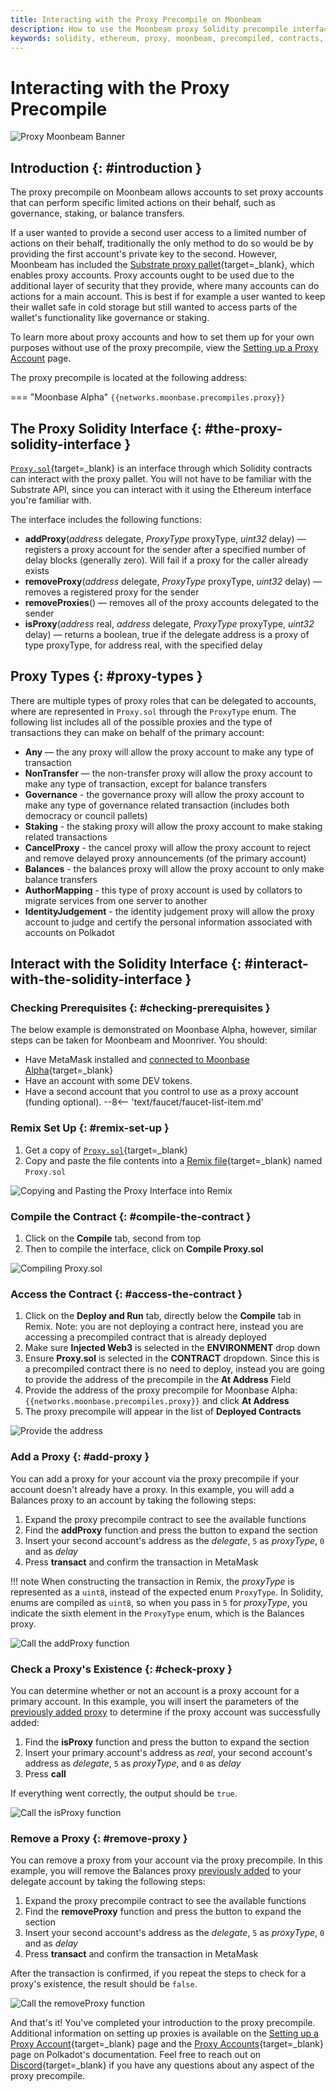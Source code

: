 ```yaml
---
title: Interacting with the Proxy Precompile on Moonbeam
description: How to use the Moonbeam proxy Solidity precompile interface to make substrate calls on an account's behalf
keywords: solidity, ethereum, proxy, moonbeam, precompiled, contracts, substrate
---
```


# Interacting with the Proxy Precompile

![Proxy Moonbeam Banner](/images/builders/pallets-precompiles/precompiles/proxy/proxy-banner.png)

## Introduction {: #introduction } 

The proxy precompile on Moonbeam allows accounts to set proxy accounts that can perform specific limited actions on their behalf, such as governance, staking, or balance transfers.

If a user wanted to provide a second user access to a limited number of actions on their behalf, traditionally the only method to do so would be by providing the first account's private key to the second. However, Moonbeam has included the [Substrate proxy pallet](https://wiki.polkadot.network/docs/learn-proxies){target=_blank}, which enables proxy accounts. Proxy accounts ought to be used due to the additional layer of security that they provide, where many accounts can do actions for a main account. This is best if for example a user wanted to keep their wallet safe in cold storage but still wanted to access parts of the wallet's functionality like governance or staking.  

To learn more about proxy accounts and how to set them up for your own purposes without use of the proxy precompile, view the [Setting up a Proxy Account](/tokens/manage/proxy-accounts) page.

The proxy precompile is located at the following address:

=== "Moonbase Alpha"
     ```
     {{networks.moonbase.precompiles.proxy}}
     ```

## The Proxy Solidity Interface {: #the-proxy-solidity-interface } 

[`Proxy.sol`](https://github.com/PureStake/moonbeam/blob/master/precompiles/proxy/Proxy.sol){target=_blank} is an interface through which Solidity contracts can interact with the proxy pallet. You will not have to be familiar with the Substrate API, since you can interact with it using the Ethereum interface you're familiar with.

The interface includes the following functions:

 - **addProxy**(*address* delegate, *ProxyType* proxyType, *uint32* delay) — registers a proxy account for the sender after a specified number of delay blocks (generally zero). Will fail if a proxy for the caller already exists
 - **removeProxy**(*address* delegate, *ProxyType* proxyType, *uint32* delay) — removes a registered proxy for the sender
 - **removeProxies**() — removes all of the proxy accounts delegated to the sender
 - **isProxy**(*address* real, *address* delegate, *ProxyType* proxyType, *uint32* delay) — returns a boolean, true if the delegate address is a proxy of type proxyType, for address real, with the specified delay
 
## Proxy Types {: #proxy-types }

There are multiple types of proxy roles that can be delegated to accounts, where are represented in `Proxy.sol` through the `ProxyType` enum. The following list includes all of the possible proxies and the type of transactions they can make on behalf of the primary account:

 - **Any** — the any proxy will allow the proxy account to make any type of transaction
 - **NonTransfer** — the non-transfer proxy will allow the proxy account to make any type of transaction, except for balance transfers
 - **Governance** - the governance proxy will allow the proxy account to make any type of governance related transaction (includes both democracy or council pallets)
 - **Staking** - the staking proxy will allow the proxy account to make staking related transactions
 - **CancelProxy** - the cancel proxy will allow the proxy account to reject and remove delayed proxy announcements (of the primary account)
 - **Balances** - the balances proxy will allow the proxy account to only make balance transfers
 - **AuthorMapping** - this type of proxy account is used by collators to migrate services from one server to another
 - **IdentityJudgement** - the identity judgement proxy will allow the proxy account to judge and certify the personal information associated with accounts on Polkadot

## Interact with the Solidity Interface {: #interact-with-the-solidity-interface }

### Checking Prerequisites {: #checking-prerequisites } 

The below example is demonstrated on Moonbase Alpha, however, similar steps can be taken for Moonbeam and Moonriver. You should:  

 - Have MetaMask installed and [connected to Moonbase Alpha](/tokens/connect/metamask/){target=_blank}
 - Have an account with some DEV tokens.
 - Have a second account that you control to use as a proxy account (funding optional).
 --8<-- 'text/faucet/faucet-list-item.md'

### Remix Set Up {: #remix-set-up } 

1. Get a copy of [`Proxy.sol`](https://github.com/PureStake/moonbeam/blob/master/precompiles/proxy/Proxy.sol){target=_blank}
2. Copy and paste the file contents into a [Remix file](https://remix.ethereum.org/){target=_blank} named `Proxy.sol`

![Copying and Pasting the Proxy Interface into Remix](/images/builders/pallets-precompiles/precompiles/proxy/proxy-1.png)

### Compile the Contract {: #compile-the-contract } 

1. Click on the **Compile** tab, second from top
2. Then to compile the interface, click on **Compile Proxy.sol**

![Compiling Proxy.sol](/images/builders/pallets-precompiles/precompiles/proxy/proxy-2.png)

### Access the Contract {: #access-the-contract } 

1. Click on the **Deploy and Run** tab, directly below the **Compile** tab in Remix. Note: you are not deploying a contract here, instead you are accessing a precompiled contract that is already deployed
2. Make sure **Injected Web3** is selected in the **ENVIRONMENT** drop down
3. Ensure **Proxy.sol** is selected in the **CONTRACT** dropdown. Since this is a precompiled contract there is no need to deploy, instead you are going to provide the address of the precompile in the **At Address** Field
4. Provide the address of the proxy precompile for Moonbase Alpha: `{{networks.moonbase.precompiles.proxy}}` and click **At Address**
5. The proxy precompile will appear in the list of **Deployed Contracts**

![Provide the address](/images/builders/pallets-precompiles/precompiles/proxy/proxy-3.png)

### Add a Proxy {: #add-proxy } 

You can add a proxy for your account via the proxy precompile if your account doesn't already have a proxy. In this example, you will add a Balances proxy to an account by taking the following steps:

1. Expand the proxy precompile contract to see the available functions
2. Find the **addProxy** function and press the button to expand the section
3. Insert your second account's address as the *delegate*, `5` as *proxyType*, `0` and as *delay*
4. Press **transact** and confirm the transaction in MetaMask

!!! note
     When constructing the transaction in Remix, the *proxyType* is represented as a `uint8`, instead of the expected enum `ProxyType`. In Solidity, enums are compiled as `uint8`, so when you pass in `5` for *proxyType*, you indicate the sixth element in the `ProxyType` enum, which is the Balances proxy.

![Call the addProxy function](/images/builders/pallets-precompiles/precompiles/proxy/proxy-4.png)

### Check a Proxy's Existence {: #check-proxy } 

You can determine whether or not an account is a proxy account for a primary account. In this example, you will insert the parameters of the [previously added proxy](#add-proxy) to determine if the proxy account was successfully added:

1. Find the **isProxy** function and press the button to expand the section
2. Insert your primary account's address as *real*, your second account's address as *delegate*, `5` as *proxyType*, and `0` as *delay*
3. Press **call**

If everything went correctly, the output should be `true`.

![Call the isProxy function](/images/builders/pallets-precompiles/precompiles/proxy/proxy-5.png)

### Remove a Proxy {: #remove-proxy } 

You can remove a proxy from your account via the proxy precompile. In this example, you will remove the Balances proxy [previously added](#add-proxy) to your delegate account by taking the following steps:

1. Expand the proxy precompile contract to see the available functions
2. Find the **removeProxy** function and press the button to expand the section
3. Insert your second account's address as the *delegate*, `5` as *proxyType*, `0` and as *delay*
4. Press **transact** and confirm the transaction in MetaMask

After the transaction is confirmed, if you repeat the steps to check for a proxy's existence, the result should be `false`.

![Call the removeProxy function](/images/builders/pallets-precompiles/precompiles/proxy/proxy-6.png)

And that's it! You've completed your introduction to the proxy precompile. Additional information on setting up proxies is available on the [Setting up a Proxy Account](/tokens/manage/proxy-accounts){target=_blank} page and the [Proxy Accounts](https://wiki.polkadot.network/docs/learn-proxies){target=_blank} page on Polkadot's documentation. Feel free to reach out on [Discord](https://discord.gg/moonbeam){target=_blank} if you have any questions about any aspect of the proxy precompile.
